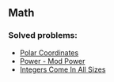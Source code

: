 ## Math

### Solved problems:

* [Polar Coordinates](polar-coordinates)
* [Power - Mod Power](power-mod-power)
* [Integers Come In All Sizes](integers-come-in-all-sizes)